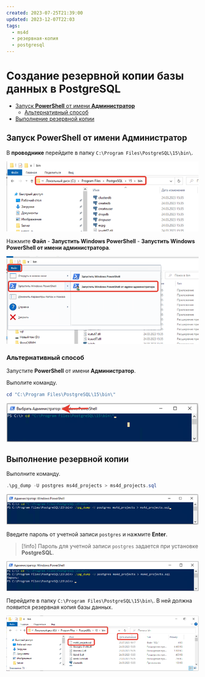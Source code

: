 ```yaml
---
created: 2023-07-25T21:39:00
updated: 2023-12-07T22:03
tags:
  - ms4d
  - резервная-копия
  - postgresql
---
```

# Создание резервной копии базы данных в PostgreSQL

- [Запуск **PowerShell** от имени **Администратор**](#%D0%97%D0%B0%D0%BF%D1%83%D1%81%D0%BA-powershell-%D0%BE%D1%82-%D0%B8%D0%BC%D0%B5%D0%BD%D0%B8-%D0%90%D0%B4%D0%BC%D0%B8%D0%BD%D0%B8%D1%81%D1%82%D1%80%D0%B0%D1%82%D0%BE%D1%80)
	- [Альтернативный способ](#%D0%90%D0%BB%D1%8C%D1%82%D0%B5%D1%80%D0%BD%D0%B0%D1%82%D0%B8%D0%B2%D0%BD%D1%8B%D0%B9-%D1%81%D0%BF%D0%BE%D1%81%D0%BE%D0%B1)
- [Выполнение резервной копии](#%D0%92%D1%8B%D0%BF%D0%BE%D0%BB%D0%BD%D0%B5%D0%BD%D0%B8%D0%B5-%D1%80%D0%B5%D0%B7%D0%B5%D1%80%D0%B2%D0%BD%D0%BE%D0%B9-%D0%BA%D0%BE%D0%BF%D0%B8%D0%B8)

## Запуск **PowerShell** от имени **Администратор**

В **проводнике** перейдите в папку `C:\Program Files\PostgreSQL\15\bin\`.

![](_файлы/475190.png)

Нажмите **Файл** - **Запустить Windows PowerShell** - **Запустить Windows PowerShell от имени администратора**.

![](_файлы/475187.png)

### Альтернативный способ

Запустите **PowerShell** от имени **Администратор**.

Выполите команду.

```powershell
cd "C:\Program Files\PostgreSQL\15\bin\"
```

![](_файлы/464585.png)

## Выполнение резервной копии

Выполните команду.

```powershell
.\pg_dump -U postgres ms4d_projects > ms4d_projects.sql
```

![](_файлы/491557.png)

Введите пароль от учетной записи `postgres` и нажмите **Enter**.

>[!info] Пароль для учетной записи `postgres` задается при установке **PostgreSQL**.

![](_файлы/464584.png)

Перейдите в папку `C:\Program Files\PostgreSQL\15\bin\`. В ней должна появится резервная копия базы данных.

![](_файлы/491560.png)
